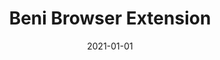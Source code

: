 ---
title: Beni Browser Extension
date: "2021-01-01"
template: "project"
draft: false
slug: "/projects/beni/"
category: "Beni"
tags:
  - "Beni"
links:
  - title: Home
    link: https://www.joinbeni.com
  - title: Chrome Download
    link: https://chrome.google.com/webstore/detail/beni/efdgbhncnligcbloejoaemnfhjihkccj/
  - title: Safari Download (macOS, iOS)
    link: https://apps.apple.com/us/app/beni/id1640324378
description: "The easiest way to shop secondhand. Beni finds the best resale alternatives from across the internet in the click of a button.

The browser extension aggregates secondhand alternatives while you shop and then shows you all the best options in one place.  It’s like Honey meets Expedia for re-commerce.  A shopper can browse familiar retail websites (Madewell, Patagonia, Reformation, etc.), click on the Beni browser extension and instantly see a curated list of secondhand alternatives from over a dozen re-commerce platforms (TheRealReal, eBay, Rent the Runway, Vestiaire Collective, etc.).  With Beni, shoppers are empowered to make the right choice for their closet and their wallet."
---
